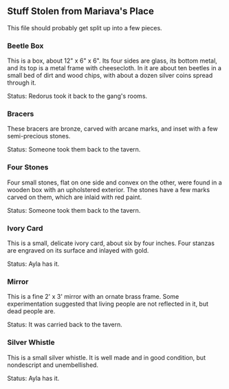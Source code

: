 
## Stuff Stolen from Mariava's Place

This file should probably get split up into a few pieces.

### Beetle Box

This is a box, about 12" x 6" x 6".  Its four sides are glass, its bottom
metal, and its top is a metal frame with cheesecloth.  In it are about ten
beetles in a small bed of dirt and wood chips, with about a dozen silver coins
spread through it.

Status: Redorus took it back to the gang's rooms.

### Bracers

These bracers are bronze, carved with arcane marks, and inset with a few
semi-precious stones.

Status: Someone took them back to the tavern.

### Four Stones

Four small stones, flat on one side and convex on the other, were found in a
wooden box with an upholstered exterior.  The stones have a few marks carved on
them, which are inlaid with red paint.

Status: Someone took them back to the tavern.

### Ivory Card

This is a small, delicate ivory card, about six by four inches.  Four stanzas
are engraved on its surface and inlayed with gold.

Status: Ayla has it.

### Mirror

This is a fine 2' x 3' mirror with an ornate brass frame.  Some experimentation
suggested that living people are not reflected in it, but dead people are.

Status: It was carried back to the tavern.

### Silver Whistle

This is a small silver whistle.  It is well made and in good condition, but
nondescript and unembellished.

Status: Ayla has it.

